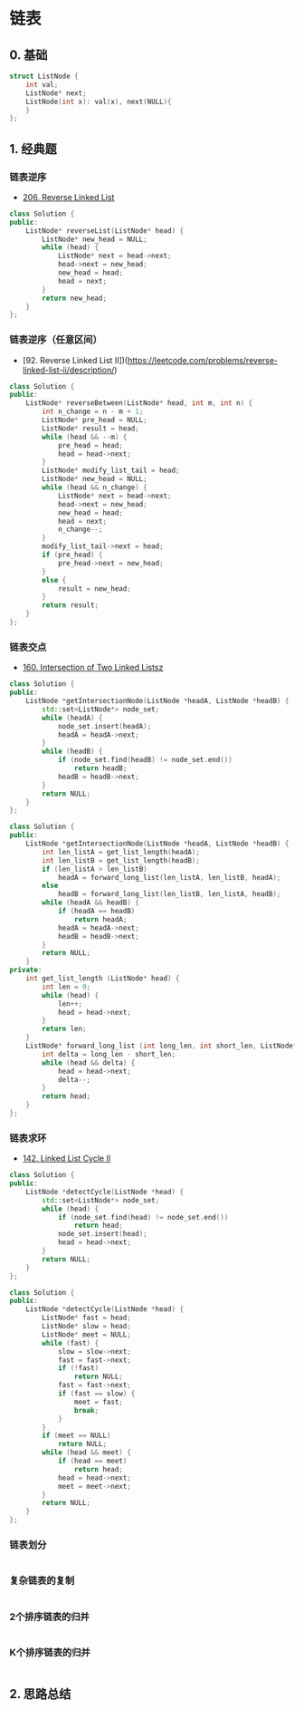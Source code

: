 # 链表
## 0. 基础
```c++
struct ListNode {
    int val;
    ListNode* next;
    ListNode(int x): val(x), next(NULL){
    }
};
```
## 1. 经典题
### 链表逆序
- [206. Reverse Linked List](https://leetcode.com/problems/reverse-linked-list/description/)
```c++
class Solution {
public:
    ListNode* reverseList(ListNode* head) {
        ListNode* new_head = NULL;
        while (head) {
            ListNode* next = head->next;
            head->next = new_head;
            new_head = head;
            head = next;
        }
        return new_head;
    }
};
```
### 链表逆序（任意区间）
- [92. Reverse Linked List II])(https://leetcode.com/problems/reverse-linked-list-ii/description/)
```c++
class Solution {
public:
    ListNode* reverseBetween(ListNode* head, int m, int n) {
        int n_change = n - m + 1;
        ListNode* pre_head = NULL;
        ListNode* result = head;
        while (head && --m) {
            pre_head = head;
            head = head->next;
        }
        ListNode* modify_list_tail = head;
        ListNode* new_head = NULL;
        while (head && n_change) {
            ListNode* next = head->next;
            head->next = new_head;
            new_head = head;
            head = next;
            n_change--;
        }
        modify_list_tail->next = head;
        if (pre_head) {
            pre_head->next = new_head;
        }
        else {
            result = new_head;
        }
        return result;
    }
};
```
### 链表交点
- [160. Intersection of Two Linked Listsz](https://leetcode.com/problems/intersection-of-two-linked-lists/description/)
```c++
class Solution {
public:
    ListNode *getIntersectionNode(ListNode *headA, ListNode *headB) {
        std::set<ListNode*> node_set;
        while (headA) {
            node_set.insert(headA);
            headA = headA->next;
        }
        while (headB) {
            if (node_set.find(headB) != node_set.end())
                return headB;
            headB = headB->next;
        }
        return NULL;
    }
};
```
```c++
class Solution {
public:
    ListNode *getIntersectionNode(ListNode *headA, ListNode *headB) {
        int len_listA = get_list_length(headA);
        int len_listB = get_list_length(headB);
        if (len_listA > len_listB)
            headA = forward_long_list(len_listA, len_listB, headA);
        else
            headB = forward_long_list(len_listB, len_listA, headB);
        while (headA && headB) {
            if (headA == headB)
                return headA;
            headA = headA->next;
            headB = headB->next;
        }
        return NULL;
    }
private:
    int get_list_length (ListNode* head) {
        int len = 0;
        while (head) {
            len++;
            head = head->next;
        }
        return len;
    }
    ListNode* forward_long_list (int long_len, int short_len, ListNode* head) {
        int delta = long_len - short_len;
        while (head && delta) {
            head = head->next;
            delta--;
        }
        return head;
    }
};
```
### 链表求环
- [142. Linked List Cycle II](https://leetcode.com/problems/linked-list-cycle-ii/description/)
```c++
class Solution {
public:
    ListNode *detectCycle(ListNode *head) {
        std::set<ListNode*> node_set;
        while (head) {
            if (node_set.find(head) != node_set.end())
                return head;
            node_set.insert(head);
            head = head->next;
        }
        return NULL;
    }
};
```
```c++
class Solution {
public:
    ListNode *detectCycle(ListNode *head) {
        ListNode* fast = head;
        ListNode* slow = head;
        ListNode* meet = NULL;
        while (fast) {
            slow = slow->next;
            fast = fast->next;
            if (!fast)
                return NULL;
            fast = fast->next;
            if (fast == slow) {
                meet = fast;
                break;
            }
        }
        if (meet == NULL)
            return NULL;
        while (head && meet) {
            if (head == meet)
                return head;
            head = head->next;
            meet = meet->next;
        }
        return NULL;
    }
};
```
### 链表划分
```c++

```
### 复杂链表的复制
```c++

```
### 2个排序链表的归并
```c++

```
### K个排序链表的归并
```c++

```
## 2. 思路总结
